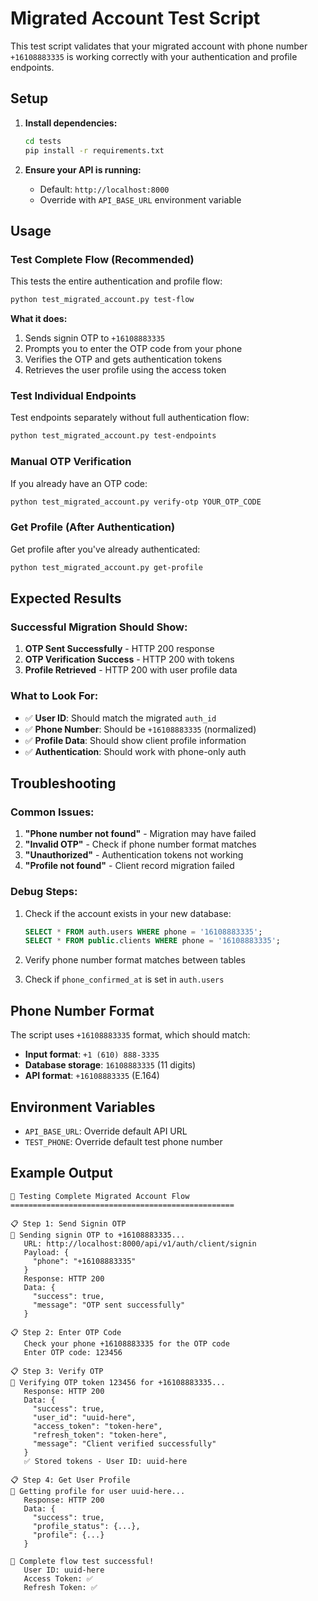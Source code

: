 # Migrated Account Test Script

This test script validates that your migrated account with phone number `+16108883335` is working correctly with your authentication and profile endpoints.

## Setup

1. **Install dependencies:**
   ```bash
   cd tests
   pip install -r requirements.txt
   ```

2. **Ensure your API is running:**
   - Default: `http://localhost:8000`
   - Override with `API_BASE_URL` environment variable

## Usage

### Test Complete Flow (Recommended)

This tests the entire authentication and profile flow:

```bash
python test_migrated_account.py test-flow
```

**What it does:**
1. Sends signin OTP to `+16108883335`
2. Prompts you to enter the OTP code from your phone
3. Verifies the OTP and gets authentication tokens
4. Retrieves the user profile using the access token

### Test Individual Endpoints

Test endpoints separately without full authentication flow:

```bash
python test_migrated_account.py test-endpoints
```

### Manual OTP Verification

If you already have an OTP code:

```bash
python test_migrated_account.py verify-otp YOUR_OTP_CODE
```

### Get Profile (After Authentication)

Get profile after you've already authenticated:

```bash
python test_migrated_account.py get-profile
```

## Expected Results

### Successful Migration Should Show:

1. **OTP Sent Successfully** - HTTP 200 response
2. **OTP Verification Success** - HTTP 200 with tokens
3. **Profile Retrieved** - HTTP 200 with user profile data

### What to Look For:

- ✅ **User ID**: Should match the migrated `auth_id`
- ✅ **Phone Number**: Should be `+16108883335` (normalized)
- ✅ **Profile Data**: Should show client profile information
- ✅ **Authentication**: Should work with phone-only auth

## Troubleshooting

### Common Issues:

1. **"Phone number not found"** - Migration may have failed
2. **"Invalid OTP"** - Check if phone number format matches
3. **"Unauthorized"** - Authentication tokens not working
4. **"Profile not found"** - Client record migration failed

### Debug Steps:

1. Check if the account exists in your new database:
   ```sql
   SELECT * FROM auth.users WHERE phone = '16108883335';
   SELECT * FROM public.clients WHERE phone = '16108883335';
   ```

2. Verify phone number format matches between tables
3. Check if `phone_confirmed_at` is set in `auth.users`

## Phone Number Format

The script uses `+16108883335` format, which should match:
- **Input format**: `+1 (610) 888-3335`
- **Database storage**: `16108883335` (11 digits)
- **API format**: `+16108883335` (E.164)

## Environment Variables

- `API_BASE_URL`: Override default API URL
- `TEST_PHONE`: Override default test phone number

## Example Output

```
🚀 Testing Complete Migrated Account Flow
==================================================

📋 Step 1: Send Signin OTP
📱 Sending signin OTP to +16108883335...
   URL: http://localhost:8000/api/v1/auth/client/signin
   Payload: {
     "phone": "+16108883335"
   }
   Response: HTTP 200
   Data: {
     "success": true,
     "message": "OTP sent successfully"
   }

📋 Step 2: Enter OTP Code
   Check your phone +16108883335 for the OTP code
   Enter OTP code: 123456

📋 Step 3: Verify OTP
🔐 Verifying OTP token 123456 for +16108883335...
   Response: HTTP 200
   Data: {
     "success": true,
     "user_id": "uuid-here",
     "access_token": "token-here",
     "refresh_token": "token-here",
     "message": "Client verified successfully"
   }
   ✅ Stored tokens - User ID: uuid-here

📋 Step 4: Get User Profile
👤 Getting profile for user uuid-here...
   Response: HTTP 200
   Data: {
     "success": true,
     "profile_status": {...},
     "profile": {...}
   }

🎉 Complete flow test successful!
   User ID: uuid-here
   Access Token: ✅
   Refresh Token: ✅
```
